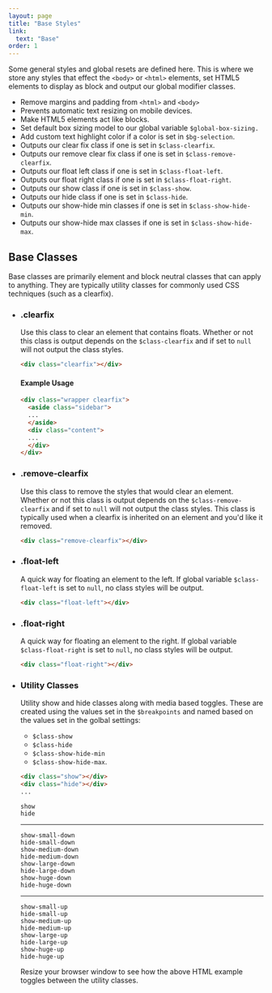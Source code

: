 ```yaml
---
layout: page
title: "Base Styles"
link:
  text: "Base"
order: 1
---
```


Some general styles and global resets are defined here. This is where we store any styles that effect the `<body>` or `<html>` elements, set HTML5 elements to display as block and output our global modifier classes.

<ul class="list list-docs">
  <li>Remove margins and padding from <code>&lt;html&gt;</code> and <code>&lt;body&gt;</code></li>
  <li>Prevents automatic text resizing on mobile devices.</li>
  <li>Make HTML5 elements act like blocks.</li>
  <li>Set default box sizing model to our global variable <code>$global-box-sizing.</code></li>
  <li>Add custom text highlight color if a color is set in <code>$bg-selection</code>.</li>
  <li>Outputs our clear fix class if one is set in <code>$class-clearfix</code>.</li>
  <li>Outputs our remove clear fix class if one is set in <code>$class-remove-clearfix</code>.</li>
  <li>Outputs our float left class if one is set in <code>$class-float-left</code>.</li>
  <li>Outputs our float right class if one is set in <code>$class-float-right</code>.</li>
  <li>Outputs our show class if one is set in <code>$class-show</code>.</li>
  <li>Outputs our hide class if one is set in <code>$class-hide</code>.</li>
  <li>Outputs our show-hide min classes if one is set in <code>$class-show-hide-min</code>.</li>
  <li>Outputs our show-hide max classes if one is set in <code>$class-show-hide-max</code>.</li>
</ul>

## Base Classes

Base classes are primarily element and block neutral classes that can apply to anything. They are typically utility classes for commonly used CSS techniques (such as a clearfix).

<ul class="list list-docs">

<li markdown="1">

### .clearfix

Use this class to clear an element that contains floats. Whether or not this class is output depends on the <code>$class-clearfix</code> and if set to `null` will not output the class styles.

```html
<div class="clearfix"></div>
```

#### Example Usage

```html
<div class="wrapper clearfix">
  <aside class="sidebar">
  ...
  </aside>
  <div class="content">
  ...
  </div>
</div>
```

</li>

<li markdown="1">

### .remove-clearfix

Use this class to remove the styles that would clear an element. Whether or not this class is output depends on the `$class-remove-clearfix` and if set to `null` will not output the class styles. This class is typically used when a clearfix is inherited on an element and you'd like it removed.

```html
<div class="remove-clearfix"></div>
```

</li>

<li markdown="1">

### .float-left

A quick way for floating an element to the left. If global variable `$class-float-left` is set to `null`, no class styles will be output.

```html
<div class="float-left"></div>
```

</li>

<li markdown="1">

### .float-right

A quick way for floating an element to the right. If global variable `$class-float-right` is set to `null`, no class styles will be output.

```html
<div class="float-right"></div>
```

</li>

<li markdown="1">

### Utility Classes

Utility show and hide classes along with media based toggles. These are created using the values set in the `$breakpoints` and named based on the values set in the golbal settings:

* `$class-show`
* `$class-hide`
* `$class-show-hide-min`
* `$class-show-hide-max`.

```html
<div class="show"></div>
<div class="hide"></div>
...
```

<div class="demo">
  <div class="show"><code>show</code></div>
  <div class="hide"><code>hide</code></div>
  <hr>
  <div class="show-small-down"><code>show-small-down</code></div>
  <div class="hide-small-down"><code>hide-small-down</code></div>
  <div class="show-medium-down"><code>show-medium-down</code></div>
  <div class="hide-medium-down"><code>hide-medium-down</code></div>
  <div class="show-large-down"><code>show-large-down</code></div>
  <div class="hide-large-down"><code>hide-large-down</code></div>
  <div class="show-huge-down"><code>show-huge-down</code></div>
  <div class="hide-huge-down"><code>hide-huge-down</code></div>
  <hr>
  <div class="show-small-up"><code>show-small-up</code></div>
  <div class="hide-small-up"><code>hide-small-up</code></div>
  <div class="show-medium-up"><code>show-medium-up</code></div>
  <div class="hide-medium-up"><code>hide-medium-up</code></div>
  <div class="show-large-up"><code>show-large-up</code></div>
  <div class="hide-large-up"><code>hide-large-up</code></div>
  <div class="show-huge-up"><code>show-huge-up</code></div>
  <div class="hide-huge-up"><code>hide-huge-up</code></div>
</div>

<div class="notice info">
  <p>Resize your browser window to see how the above HTML example toggles between the utility classes.</p>
</div>

</li>

</ul>
